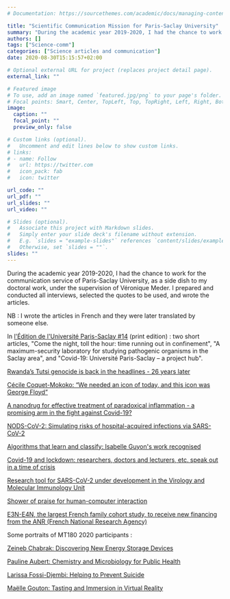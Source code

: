```yaml
---
# Documentation: https://sourcethemes.com/academic/docs/managing-content/

title: "Scientific Communication Mission for Paris-Saclay University"
summary: "During the academic year 2019-2020, I had the chance to work for the communication service of Paris-Saclay University. This page enumerates the articles written during this year."
authors: []
tags: ["Science-comm"]
categories: ["Science articles and communication"]
date: 2020-08-30T15:15:57+02:00

# Optional external URL for project (replaces project detail page).
external_link: ""

# Featured image
# To use, add an image named `featured.jpg/png` to your page's folder.
# Focal points: Smart, Center, TopLeft, Top, TopRight, Left, Right, BottomLeft, Bottom, BottomRight.
image:
  caption: ""
  focal_point: ""
  preview_only: false

# Custom links (optional).
#   Uncomment and edit lines below to show custom links.
# links:
# - name: Follow
#   url: https://twitter.com
#   icon_pack: fab
#   icon: twitter

url_code: ""
url_pdf: ""
url_slides: ""
url_video: ""

# Slides (optional).
#   Associate this project with Markdown slides.
#   Simply enter your slide deck's filename without extension.
#   E.g. `slides = "example-slides"` references `content/slides/example-slides.md`.
#   Otherwise, set `slides = ""`.
slides: ""
---
```


During the academic year 2019-2020, I had the chance to work for the communication service of Paris-Saclay University, as a side dish to my doctoral work, under the supervision of Véronique Meder. I prepared and conducted all interviews, selected the quotes to be used, and wrote the articles.

NB : I wrote the articles in French and they were later translated by someone else.

In [l'Édition de l'Université Paris-Saclay #14](https://www.universite-paris-saclay.fr/sites/default/files/2020-10/UPS_EDITION%2314_VF_WEB.pdf) (print edition) : two short articles, "Come the night, toll the hour: time running out in confinement", "A maximum-security laboratory for studying  pathogenic organisms in the Saclay area", and "Covid-19: Université Paris-Saclay – a project hub".

[Rwanda’s Tutsi genocide is back in the headlines - 26 years later](https://www.universite-paris-saclay.fr/en/news/rwandas-tutsi-genocide-back-headlines-26-years-later)

[Cécile Coquet-Mokoko: “We needed an icon of today, and this icon was George Floyd”](https://www.universite-paris-saclay.fr/en/news/cecile-coquet-mokoko-we-needed-icon-today-and-icon-was-george-floyd)

[A nanodrug for effective treatment of paradoxical inflammation - a promising arm in the fight against Covid-19?](https://www.universite-paris-saclay.fr/en/news/nanodrug-effective-treatment-paradoxical-inflammation-promising-arm-fight-against-covid-19)

[NODS-CoV-2: Simulating risks of hospital-acquired infections via SARS-CoV-2](https://www.universite-paris-saclay.fr/en/news/nods-cov-2-simulating-risks-hospital-acquired-infections-sars-cov-2)

[Algorithms that learn and classify: Isabelle Guyon's work recognised](https://www.universite-paris-saclay.fr/en/news/algorithms-learn-and-classify-isabelle-guyons-work-recognised)

[Covid-19 and lockdown: researchers, doctors and lecturers, etc. speak out in a time of crisis ](https://www.universite-paris-saclay.fr/en/news/covid-19-and-lockdown-researchers-doctors-and-lecturers-etc-speak-out-time-crisis)

[Research tool for SARS-CoV-2 under development in the Virology and Molecular Immunology Unit](https://www.universite-paris-saclay.fr/en/news/research-tool-sars-cov-2-under-development-virology-and-molecular-immunology-unit)

[Shower of praise for human-computer interaction](https://www.universite-paris-saclay.fr/en/news/shower-praise-human-computer-interaction)

[E3N-E4N, the largest French family cohort study, to receive new financing from the ANR (French National Research Agency)](https://www.universite-paris-saclay.fr/en/news/e3n-e4n-largest-french-family-cohort-study-receive-new-financing-anr-french-national-research)

Some portraits of MT180 2020 participants : 

[Zeineb Chabrak: Discovering New Energy Storage Devices](https://www.universite-paris-saclay.fr/en/zeineb-chabrak-discovering-new-energy-storage-devices)

[Pauline Aubert: Chemistry and Microbiology for Public Health](https://www.universite-paris-saclay.fr/en/pauline-aubert-chemistry-and-microbiology-public-health)

[Larissa Fossi-Djembi: Helping to Prevent Suicide](https://www.universite-paris-saclay.fr/en/larissa-fossi-djembi-helping-prevent-suicide)

[Maëlle Gouton: Tasting and Immersion in Virtual Reality](https://www.universite-paris-saclay.fr/en/maelle-gouton-tasting-and-immersion-virtual-reality)
